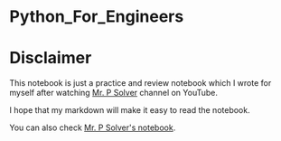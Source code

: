 # Python_For_Engineers
# **Disclaimer**

This notebook is  just a practice and review notebook which I wrote for myself after watching [Mr. P Solver](https://www.youtube.com/@MrPSolver) channel on YouTube.

I hope that my markdown will make it easy to read the notebook.

You can also check [Mr. P Solver's notebook](https://github.com/lukepolson/youtube_channel).
